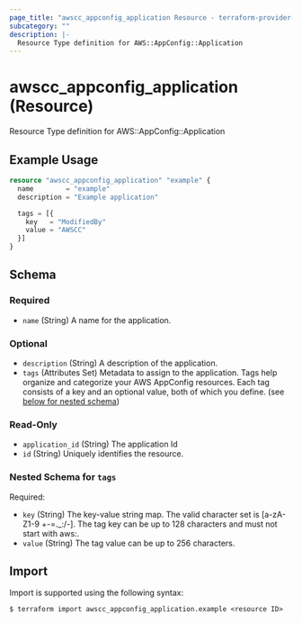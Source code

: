 ```yaml
---
page_title: "awscc_appconfig_application Resource - terraform-provider-awscc"
subcategory: ""
description: |-
  Resource Type definition for AWS::AppConfig::Application
---
```


# awscc_appconfig_application (Resource)

Resource Type definition for AWS::AppConfig::Application

## Example Usage

```terraform
resource "awscc_appconfig_application" "example" {
  name        = "example"
  description = "Example application"

  tags = [{
    key   = "ModifiedBy"
    value = "AWSCC"
  }]
}
```

<!-- schema generated by tfplugindocs -->
## Schema

### Required

- `name` (String) A name for the application.

### Optional

- `description` (String) A description of the application.
- `tags` (Attributes Set) Metadata to assign to the application. Tags help organize and categorize your AWS AppConfig resources. Each tag consists of a key and an optional value, both of which you define. (see [below for nested schema](#nestedatt--tags))

### Read-Only

- `application_id` (String) The application Id
- `id` (String) Uniquely identifies the resource.

<a id="nestedatt--tags"></a>
### Nested Schema for `tags`

Required:

- `key` (String) The key-value string map. The valid character set is [a-zA-Z1-9 +-=._:/-]. The tag key can be up to 128 characters and must not start with aws:.
- `value` (String) The tag value can be up to 256 characters.

## Import

Import is supported using the following syntax:

```shell
$ terraform import awscc_appconfig_application.example <resource ID>
```